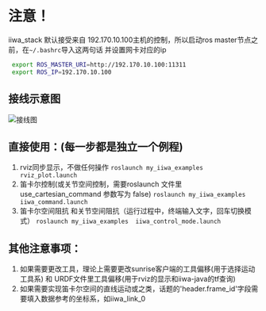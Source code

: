 # 注意！
  iiwa_stack 默认接受来自 192.170.10.100主机的控制，所以启动ros master节点之前，在`~/.bashrc`导入这两句话
  并设置网卡对应的ip
  ```bash
   export ROS_MASTER_URI=http://192.170.10.100:11311
   export ROS_IP=192.170.10.100 
  ```
  
## 接线示意图

![接线图](https://github.com/rocos-sia/my_iiwa_stack/blob/master/20221108-154736.png)


## 直接使用：(每一步都是独立一个例程)
  1. rviz同步显示，不做任何操作
  `roslaunch my_iiwa_examples  rviz_plot.launch  `
  2. 笛卡尔控制(或关节空间控制，需要roslaunch 文件里use_cartesian_command 参数写为 false)
  `roslaunch my_iiwa_examples  iiwa_command.launch`
  3. 笛卡尔空间阻抗 和关节空间阻抗（运行过程中，终端输入文字，回车切换模式）
  `roslaunch my_iiwa_examples  iiwa_control_mode.launch`

## 其他注意事项：
 
  1. 如果需要更改工具，理论上需要更改sunrise客户端的工具偏移(用于选择运动工具系)  和 URDF文件里工具偏移(用于rviz的显示和iiwa-java的tf查询)
  2. 如果需要实现笛卡尔空间的直线运动或之类，话题的'header.frame_id'字段需要填入数据参考的坐标系，如iiwa_link_0
